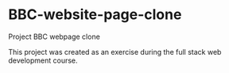 # BBC-website-page-clone

Project BBC webpage clone

This project was created as an exercise during the full stack web development course.

